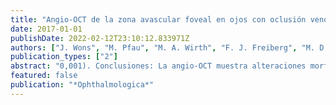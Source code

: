 ```yaml
---
title: "Angio-OCT de la zona avascular foveal en ojos con oclusión venosa de la retina"
date: 2017-01-01
publishDate: 2022-02-12T23:10:12.833971Z
authors: ["J. Wons", "M. Pfau", "M. A. Wirth", "F. J. Freiberg", "M. D. Becker", "S. Michels"]
publication_types: ["2"]
abstract: "0,001). Conclusiones: La angio-OCT muestra alteraciones morfológicas de la ZAF en ojos con OVCR y ORVR. La correlación del diámetro máximo de la ZAF con la MAVC indica que estas alteraciones resultan funcionalmente relevantes."
featured: false
publication: "*Ophthalmologica*"
---
```


